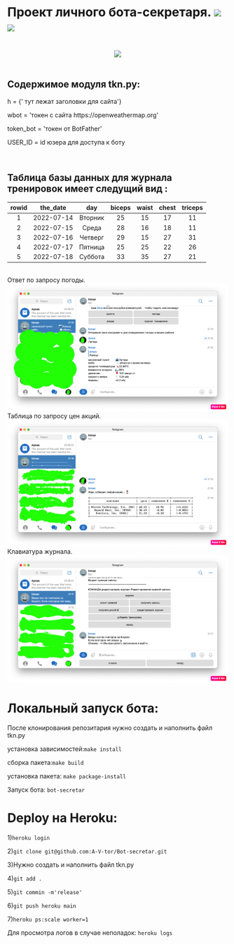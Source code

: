 <h1>Проект личного бота-секретаря.    <img src='https://img.shields.io/badge/bot secretary-A--V--tor-blue?logo=telegram&logoColor=white&style=flat'/>    <img src='https://komarev.com/ghpvc/?username=A-V-tor'/></h1>
<br>
<div id="header" align="center">
<img src='https://media.giphy.com/media/wlR4kWTnwEyY8RwHKM/giphy.gif' width="100"/>
</div>
<br>
<h2></h2>
<h2>Содержимое модуля tkn.py:</h2>

<p>h = {' тут лежат заголовки для сайта'}</p>
<p>wbot = 'токен с сайта https://openweathermap.org'</p>
<p>token_bot = 'токен от BotFather'</p>
<p>USER_ID = id юзера для доступа к боту</p>
<br>

<h2>Таблица базы данных для журнала тренировок имеет следущий вид :</h2>

| rowid | the_date | day | biceps | waist | chest | triceps |
| :---: | :---: | :---: | :---: | :---: | :---: | :---: |
| 1 | 2022-07-14 | Вторник | 25 | 15 | 17 | 11 |
| 2 | 2022-07-15 | Среда | 28 | 16 | 18 | 11 |
| 3 | 2022-07-16 | Четверг | 29 | 15 | 27 | 31 |
| 4 | 2022-07-17 | Пятница | 25 | 25 | 22 | 26 |
| 5 | 2022-07-18 | Суббота | 33 | 35 | 27 | 21 |

</br>
Ответ по запросу погоды.
<img src="https://github.com/A-V-tor/Bot-secretar/blob/main/weat.png">
</br>
Таблица по запросу цен акций.
<img src="https://github.com/A-V-tor/Bot-secretar/blob/main/market.png">
</br>
Клавиатура журнала.
<img src="https://github.com/A-V-tor/Bot-secretar/blob/main/keyj.png">
</br>

# Локальный запуск бота:
После клонирования репозитария нужно создать и наполнить файл tkn.py

установка зависимостей:```make install```

сборка пакета:```make build```

установка пакета: ```make package-install```

Запуск бота: ```bot-secretar```

# Deploy на Heroku:

1)```heroku login```

2)```git clone git@github.com:A-V-tor/Bot-secretar.git```

3)Нужно создать и наполнить файл tkn.py

4)```git add .```

5)```git commin -m'release'```

6)```git push heroku main``` 

7)```heroku ps:scale worker=1```

Для просмотра логов в случае неполадок: ```heroku logs ```

